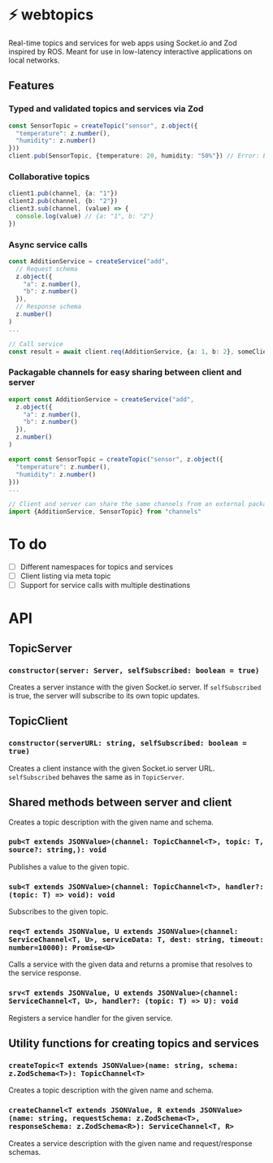 # ⚡️ webtopics

Real-time topics and services for web apps using Socket.io and Zod inspired by ROS.
Meant for use in low-latency interactive applications on local networks.
## Features
### Typed and validated topics and services via Zod
  ```typescript
  const SensorTopic = createTopic("sensor", z.object({
    "temperature": z.number(),
    "humidity": z.number()
  }))
  client.pub(SensorTopic, {temperature: 20, humidity: "50%"}) // Error: Expected number, received string
  ```
### Collaborative topics
  ```typescript
  client1.pub(channel, {a: "1"})
  client2.pub(channel, {b: "2"})
  client3.sub(channel, (value) => {
    console.log(value) // {a: "1", b: "2"}
  })
  ```
### Async service calls
  ```typescript
  const AdditionService = createService("add", 
    // Request schema
    z.object({
      "a": z.number(),
      "b": z.number()
    }), 
    // Response schema
    z.number()
  )
  ...

  // Call service
  const result = await client.req(AdditionService, {a: 1, b: 2}, someClientID) // Promise<number>
  ```
### Packagable channels for easy sharing between client and server
  ```typescript
  export const AdditionService = createService("add", 
    z.object({
      "a": z.number(),
      "b": z.number()
    }), 
    z.number()
  )

  export const SensorTopic = createTopic("sensor", z.object({
    "temperature": z.number(),
    "humidity": z.number()
  }))
  ...

  // Client and server can share the same channels from an external package
  import {AdditionService, SensorTopic} from "channels"
  ```

# To do
- [ ] Different namespaces for topics and services
- [ ] Client listing via meta topic
- [ ] Support for service calls with multiple destinations

# API
## TopicServer
### `constructor(server: Server, selfSubscribed: boolean = true)`
Creates a server instance with the given Socket.io server. If `selfSubscribed` is true, the server will subscribe to its own topic updates.
## TopicClient
### `constructor(serverURL: string, selfSubscribed: boolean = true)`
Creates a client instance with the given Socket.io server URL. `selfSubscribed` behaves the same as in `TopicServer`.
## Shared methods between server and client
Creates a topic description with the given name and schema.
### `pub<T extends JSONValue>(channel: TopicChannel<T>, topic: T, source?: string,): void`
Publishes a value to the given topic.
### `sub<T extends JSONValue>(channel: TopicChannel<T>, handler?: (topic: T) => void): void`
Subscribes to the given topic.
### `req<T extends JSONValue, U extends JSONValue>(channel: ServiceChannel<T, U>, serviceData: T, dest: string, timeout: number=10000): Promise<U>`
Calls a service with the given data and returns a promise that resolves to the service response.
### `srv<T extends JSONValue, U extends JSONValue>(channel: ServiceChannel<T, U>, handler?: (topic: T) => U): void`
Registers a service handler for the given service.
## Utility functions for creating topics and services
### `createTopic<T extends JSONValue>(name: string, schema: z.ZodSchema<T>): TopicChannel<T>`
Creates a topic description with the given name and schema.
### `createChannel<T extends JSONValue, R extends JSONValue>(name: string, requestSchema: z.ZodSchema<T>, responseSchema: z.ZodSchema<R>): ServiceChannel<T, R>`
Creates a service description with the given name and request/response schemas.